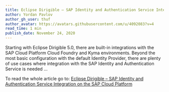 ```yaml
---
title: Eclipse Dirigible – SAP Identity and Authentication Service Integration on the SAP Cloud Platform
author: Yordan Pavlov
author_gh_user: thuf
author_avatar: https://avatars.githubusercontent.com/u/4092083?v=4
read_time: 1 min
publish_date: November 24, 2020
---
```


Starting with Eclipse Dirigible 5.0, there are built-in integrations with the SAP Cloud Platform Cloud Foundry and Kyma environments. Beyond the most basic configuration with the default Identity Provider, there are plenty of use cases where integration with the SAP Identity and Authentication Service is needed ...


To read the whole article go to: [Eclipse Dirigible – SAP Identity and Authentication Service Integration on the SAP Cloud Platform](https://blogs.sap.com/2020/11/24/eclipse-dirigible-sap-identity-and-authentication-service-integration-on-the-sap-cloud-platform/)
